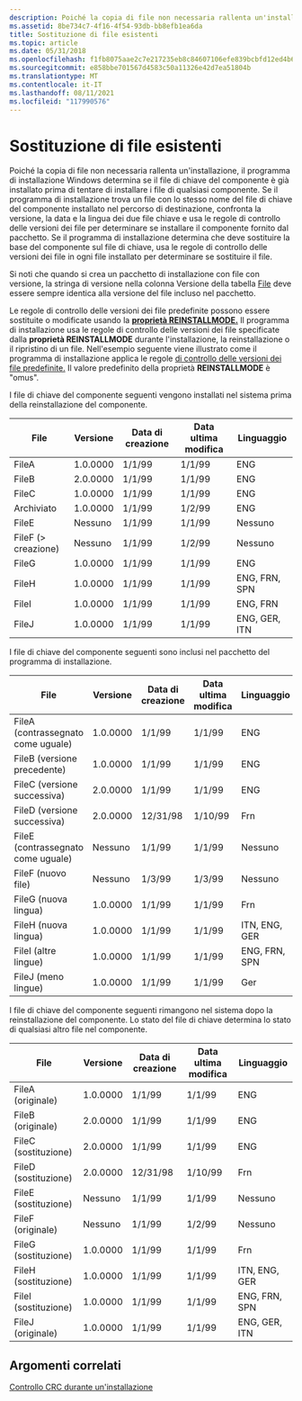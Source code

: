 ```yaml
---
description: Poiché la copia di file non necessaria rallenta un'installazione, il programma di installazione Windows determina se il file di chiave del componente è già installato prima di tentare di installare i file di qualsiasi componente.
ms.assetid: 8be734c7-4f16-4f54-93db-bb8efb1ea6da
title: Sostituzione di file esistenti
ms.topic: article
ms.date: 05/31/2018
ms.openlocfilehash: f1fb8075aae2c7e217235eb8c84607106efe839bcbfd12ed4b658f4ed5df6182
ms.sourcegitcommit: e858bbe701567d4583c50a11326e42d7ea51804b
ms.translationtype: MT
ms.contentlocale: it-IT
ms.lasthandoff: 08/11/2021
ms.locfileid: "117990576"
---
```

# <a name="replacing-existing-files"></a>Sostituzione di file esistenti

Poiché la copia di file non necessaria rallenta un'installazione, il programma di installazione Windows determina se il file di chiave del componente è già installato prima di tentare di installare i file di qualsiasi componente. Se il programma di installazione trova un file con lo stesso nome del file di chiave del componente installato nel percorso di destinazione, confronta la versione, la data e la lingua dei due file chiave e usa le regole di controllo delle versioni dei file per determinare se installare il componente fornito dal pacchetto. Se il programma di installazione determina che deve sostituire la base del componente sul file di chiave, usa le regole di controllo delle versioni dei file in ogni file installato per determinare se sostituire il file.

Si noti che quando si crea un pacchetto di installazione con file con versione, la stringa di versione nella colonna Versione della tabella [File](file-table.md) deve essere sempre identica alla versione del file incluso nel pacchetto.

Le regole di controllo delle versioni dei file predefinite possono essere sostituite o modificate usando la [**proprietà REINSTALLMODE.**](reinstallmode.md) Il programma di installazione usa le regole di controllo delle versioni dei file specificate dalla **proprietà REINSTALLMODE** durante l'installazione, la reinstallazione o il ripristino di un file. Nell'esempio seguente viene illustrato come il programma di installazione applica le regole [di controllo delle versioni dei file predefinite.](file-versioning-rules.md) Il valore predefinito della proprietà **REINSTALLMODE** è "omus".

I file di chiave del componente seguenti vengono installati nel sistema prima della reinstallazione del componente.



| File                                    | Versione  | Data di creazione | Data ultima modifica | Linguaggio    |
|-----------------------------------------|----------|-------------|---------------|-------------|
| FileA                                   | 1.0.0000 | 1/1/99      | 1/1/99        | ENG         |
| FileB                                   | 2.0.0000 | 1/1/99      | 1/1/99        | ENG         |
| FileC                                   | 1.0.0000 | 1/1/99      | 1/1/99        | ENG         |
| Archiviato                                   | 1.0.0000 | 1/1/99      | 1/2/99        | ENG         |
| FileE                                   | Nessuno     | 1/1/99      | 1/1/99        | Nessuno        |
| FileF (> creazione)<br/> | Nessuno     | 1/1/99      | 1/2/99        | Nessuno        |
| FileG                                   | 1.0.0000 | 1/1/99      | 1/1/99        | ENG         |
| FileH                                   | 1.0.0000 | 1/1/99      | 1/1/99        | ENG, FRN, SPN |
| FileI                                   | 1.0.0000 | 1/1/99      | 1/1/99        | ENG, FRN     |
| FileJ                                   | 1.0.0000 | 1/1/99      | 1/1/99        | ENG, GER, ITN |



 

I file di chiave del componente seguenti sono inclusi nel pacchetto del programma di installazione.



| File                               | Versione  | Data di creazione | Data ultima modifica | Linguaggio    |
|------------------------------------|----------|-------------|---------------|-------------|
| FileA (contrassegnato come uguale)<br/>     | 1.0.0000 | 1/1/99      | 1/1/99        | ENG         |
| FileB (versione precedente)<br/> | 1.0.0000 | 1/1/99      | 1/1/99        | ENG         |
| FileC (versione successiva)<br/>   | 2.0.0000 | 1/1/99      | 1/1/99        | ENG         |
| FileD (versione successiva)<br/>   | 2.0.0000 | 12/31/98    | 1/10/99       | Frn         |
| FileE (contrassegnato come uguale)<br/>     | Nessuno     | 1/1/99      | 1/1/99        | Nessuno        |
| FileF (nuovo file)<br/>        | Nessuno     | 1/3/99      | 1/3/99        | Nessuno        |
| FileG (nuova lingua)<br/>    | 1.0.0000 | 1/1/99      | 1/1/99        | Frn         |
| FileH (nuova lingua)<br/>    | 1.0.0000 | 1/1/99      | 1/1/99        | ITN, ENG, GER |
| FileI (altre lingue)<br/>  | 1.0.0000 | 1/1/99      | 1/1/99        | ENG, FRN, SPN |
| FileJ (meno lingue)<br/> | 1.0.0000 | 1/1/99      | 1/1/99        | Ger         |



 

I file di chiave del componente seguenti rimangono nel sistema dopo la reinstallazione del componente. Lo stato del file di chiave determina lo stato di qualsiasi altro file nel componente.



| File                | Versione  | Data di creazione | Data ultima modifica | Linguaggio    |
|---------------------|----------|-------------|---------------|-------------|
| FileA (originale)    | 1.0.0000 | 1/1/99      | 1/1/99        | ENG         |
| FileB (originale)    | 2.0.0000 | 1/1/99      | 1/1/99        | ENG         |
| FileC (sostituzione) | 2.0.0000 | 1/1/99      | 1/1/99        | ENG         |
| FileD (sostituzione) | 2.0.0000 | 12/31/98    | 1/10/99       | Frn         |
| FileE (sostituzione) | Nessuno     | 1/1/99      | 1/1/99        | Nessuno        |
| FileF (originale)    | Nessuno     | 1/1/99      | 1/2/99        | Nessuno        |
| FileG (sostituzione) | 1.0.0000 | 1/1/99      | 1/1/99        | Frn         |
| FileH (sostituzione) | 1.0.0000 | 1/1/99      | 1/1/99        | ITN, ENG, GER |
| FileI (sostituzione) | 1.0.0000 | 1/1/99      | 1/1/99        | ENG, FRN, SPN |
| FileJ (originale)    | 1.0.0000 | 1/1/99      | 1/1/99        | ENG, GER, ITN |



 

## <a name="related-topics"></a>Argomenti correlati

<dl> <dt>

[Controllo CRC durante un'installazione](crc-checking-during-an-installation.md)
</dt> </dl>

 

 




